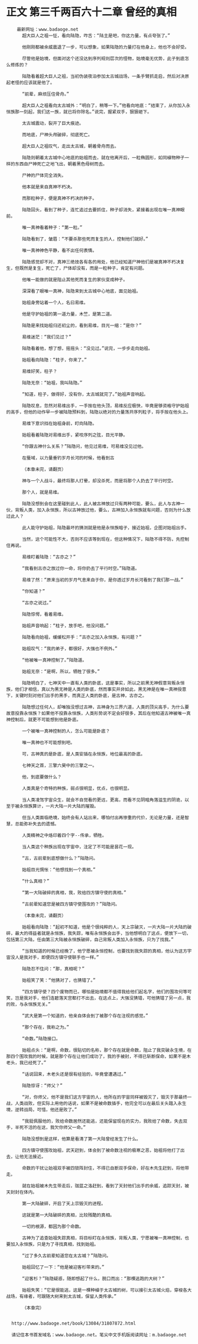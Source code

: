# 正文 第三千两百六十二章 曾经的真相
        最新网址：www.badaoge.net
          超大巨人之祖一怔，看向陆隐，咋舌：“陆主是吧，你这力量，有点夸张了。”
      
          他刚刚都被余威震退了一步，可以想象，如果陆隐的力量打在他身上，他也不会好受。
      
          尽管他是始境，但面对这个还没达到序列规则层次的怪物，始境毫无优势，此子到底怎么修炼的？
      
          陆隐看着超大巨人之祖，当初伪装夜泊参加太古城战场，一条手臂抓走启，然后对决原起老怪的应该就是他了。
      
          “前辈，麻烦压住骨舟。”
      
          超大巨人之祖看向太古城外：“明白了，稍等一下。”他看向地底：“结束了，从你加入永恒族那一刻起，我们这一族，就已将你除名。”说完，握紧双手，狠狠砸下。
      
          太古城震动，裂开了巨大痕迹。
      
          而地底，尸神头颅破碎，彻底死亡。
      
          超大巨人之祖叹气，走出太古城，朝着骨舟而去。
      
          陆隐则朝着太古城中心地底的始祖而去，就在他离开后，一粒椭圆形，如同植物种子一样的东西自尸神死亡之地飞出，朝着黑色母树而去。
      
          尸神的尸体完全消失。
      
          他本就是来自真神不朽决。
      
          而那粒种子，便是真神不朽决的种子。
      
          陆隐回头，看到了种子，连忙追过去要抓住，种子却消失，紧接着出现在唯一真神眼前。
      
          唯一真神看着种子：“第一粒。”
      
          陆隐看到了，皱眉：“不要杀那些死而复生的人，控制他们就好。”
      
          唯一真神神色平静，看不出任何表情。
      
          陆隐感觉却不对，真神三绝技各有各的用处，他已经知道尸神他们是被真神不朽决复生，但既然是复生，死亡了，尸体却没有，而是一粒种子，肯定有问题。
      
          他唯一能做的就是阻止其他死而复生的家伙变成种子。
      
          深深看了眼唯一真神，陆隐来到太古城中心地底，面见始祖。
      
          始祖身旁站着一个人，名曰易维。
      
          他是守护始祖的第一道力量，木竺，是第二道。
      
          陆隐是来找始祖归还初尘的，看到易维，目光一缩：“是你？”
      
          易维迷茫：“我们见过？”
      
          陆隐看着他，想了想，摇摇头：“没见过。”说完，一步步走向始祖。
      
          始祖看向陆隐：“柱子，你来了。”
      
          易维好笑，柱子？
      
          陆隐无奈：“始祖，我叫陆隐。”
      
          “知道，柱子，做得好，没有你，太古城就完了。”始祖声音响起。
      
          陆隐叹息，忽然对易维出手，一手按在他头顶，易维反应极快，毕竟是够资格守护始祖的高手，但他的动作早一步被陆隐预料到，陆隐以绝对的力量荡开序列粒子，将手按在他头上。
      
          易维下意识挡在始祖身前，盯向陆隐。
      
          始祖看着陆隐对易维出手，紧咬序列之弦，目光平静。
      
          “你跟古神什么关系？”陆隐问，他见过易维，可易维没见过他。
      
          在蜃域，以力量垂钓岁月长河的时候，他看到古
      
          （本章未完，请翻页）
      
          神与一个人战斗，最终将那人打晕，却没杀死，而是将那个人扔去了平行时空。
      
          那个人，就是易维。
      
          陆隐没想到会在这里碰到此人，此人被古神放过只有两种可能，要么，此人与古神一伙，背叛人类，加入永恒族，所以古神放过他，要么，古神加入永恒族就有问题，否则为什么放过此人？
      
          此人能守护始祖，陆隐最坏的猜测就是他是永恒族暗子，接近始祖，企图对始祖出手。
      
          当然，这个可能性不大，否则不应该等到现在，但这种情况下，陆隐不得不防，先控制住再说。
      
          易维盯着陆隐：“古亦之？”
      
          “我看到古亦之放过你一命，将你扔去了平行时空。”陆隐道。
      
          易维了然：“原来当初的岁月气息来自于你，是你透过岁月长河看到了我们那一战。”
      
          “你知道？”
      
          “古亦之说过。”
      
          陆隐惊愕，看着易维。
      
          始祖声音响起：“柱子，放手吧，他没问题。”
      
          陆隐看向始祖，缓缓松开手：“古亦之加入永恒族，有问题？”
      
          始祖叹气：“我的弟子，都很好，大强也不例外。”
      
          “他被唯一真神控制了。”陆隐道。
      
          始祖无奈：“是啊，所以，牺牲了很多。”
      
          陆隐明白了，七神天中一直有人类的卧底，这是事实，所以之前黑无神假意背叛永恒族，他们才相信，真以为黑无神是人类的卧底，然而事实并非如此，黑无神是在唯一真神授意下，关键时刻对他们出手的黑手，而真正人类的卧底，是古神，古亦之。
      
          陆隐想过任何人，却唯独没想过古神，古神身为三界六道，人类的顶尖高手，为什么要故意投靠永恒族？如果他不投靠永恒族，人类形势说不定会好很多，其后在他知道古神被唯一真神控制后，就更不可能想到他是卧底。
      
          一个被唯一真神控制的人，怎么可能是卧底？
      
          唯一真神也不可能想到吧。
      
          可，古神真的是卧底，是人类安插在永恒族，地位最高的卧底。
      
          七神天之首，三擎六昊中的三擎之一。
      
          他，到底要做什么？
      
          人类真是个奇特的种族，弱点很明显，优点，也很明显。
      
          当人类凌驾宇宙众生，就会不自觉看的更远，更高，而看不见阴暗角落滋生的阴诡，以至于被永恒族算计，一片大陆一片大陆的摧毁。
      
          但当人类面临绝境，始终会有人站出来，哪怕付出再惨重的代价，无论是力量，还是智慧，总能弥补失去的遗憾。
      
          人类精神之中烙印着四个字--传承，牺牲。
      
          当人类这个种族出现在宇宙中，注定了不可能是昙花一现。
      
          “古，古前辈到底想做什么？”陆隐问。
      
          始祖目光惆怅：“他想找到一个真相。”
      
          “什么真相？”
      
          “第一大陆破碎的真相，我，败给四方镇守使的真相。”
      
          “古前辈知道您是被四方镇守使围攻的？”陆隐问。
      
          （本章未完，请翻页）
      
          始祖看向陆隐：“起初不知道，他是个很纯粹的人，天上宗破灭，一片大陆一片大陆的破碎，最大的得益者就是永恒族，我失踪，唯有永恒族会出手，当他想明白了这点，便放下一切，包括第三大陆，任由第三大陆被永恒族破碎，自己背叛人类加入永恒族，只为了找我。”
      
          “当我知道的时候已经晚了，他宁愿被永恒控制，也要找到我失踪的真相，他认为这方宇宙没人是我对手，即便四方镇守使联手也一样。”
      
          陆隐忍不住问：“那，真相呢？”
      
          始祖笑了笑：“他猜对了，也猜错了。”
      
          “四方镇守使？四个废物而已，哪怕是始境都不值得我给他们起名字，他们的围攻何等可笑，岂是我对手，他们连碧落天宫都打不出去，在这点上，大强没猜错，可他猜错了另一点，我的败，与永恒族无关。”
      
          “武大是第一个知道的，他亲自体会到了被那个存在注视的感觉。”
      
          “那个存在，我称之为。”
      
          “命数。”陆隐接口。
      
          始祖点头：“是啊，命数，很贴切的名称，那个存在就是命数，阻止了我突破永生境，在那四个围攻我的时候，就是那个存在让他们成功了，我的手被封，不得已斩断保命，如果不是木老头，我已经死了。”
      
          “话说回来，木老头还是很有经验的，毕竟曾遭遇过。”
      
          陆隐惊讶：“师父？”
      
          “对，你师父，他不是我们这方宇宙的人，他所在的宇宙同样被毁灭了，毁灭于那最终一战，人类战败，但实际上用他的话说，如果不是被命数插手，他完全可以在最后关头踏入永生境，逆转战局，可惜，他还是败了。”
      
          “我挺佩服他的，败给命数居然还能逃，还能保留现在的实力，我败给了命数，失去双手，半死不活的在这，我欠你师父一命。”
      
          陆隐没想到是这样，他算是看清了第一大陆曾经发生了什么。
      
          四方镇守使围攻始祖，武天赶到，体会到了被命数注视的极寒之恶，始祖将他打了出去，让他无法接近。
      
          命数的干扰让始祖双手被四锁阵封住，不得已自断双手保命，好在木先生赶到，将他带走。
      
          就在始祖被木先生带走后，珈蓝之洛赶到，看到了天封他们出手的余威，追踪天封，被天封封在体内。
      
          第一大陆破碎，开启了天上宗毁灭的进程。
      
          这就是第一大陆破碎的真相，比较残酷的真相。
      
          一切的根源，都因为那个命数。
      
          古神为了追查始祖失踪真相，将目标盯在永恒族，背叛人类，宁愿被唯一真神控制，也要加入永恒族，只是为了寻找真相，找到始祖。
      
          “过了多久古前辈知道您在太古城？”陆隐问。
      
          始祖回忆了一下：“他是被迎客杉带来的。”
      
          “迎客杉？”陆隐疑惑，随即想起了什么，脱口而出：“那棵逃跑的大树？”
      
          始祖失笑：“它是很能逃，这是一棵种植于太古城的树，可以接引太古城火焰，穿梭各大战场，有缘者，可跟随大树来到太古城，保留人类传承。”
      
          （本章完）
      
      
      http://www.badaoge.net/book/13084/31807872.html
      
      请记住本书首发域名：www.badaoge.net。笔尖中文手机版阅读网址：m.badaoge.net
